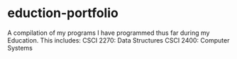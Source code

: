 # eduction-portfolio
A compilation of my programs I have programmed thus far during my Education.
This includes:
  CSCI 2270: Data Structures
  CSCI 2400: Computer Systems
